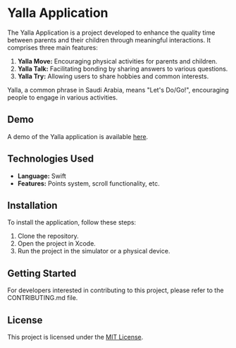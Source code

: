 # Yalla Application

The Yalla Application is a project developed to enhance the quality time between parents and their children through meaningful interactions. It comprises three main features:

1. **Yalla Move:** Encouraging physical activities for parents and children.
2. **Yalla Talk:** Facilitating bonding by sharing answers to various questions.
3. **Yalla Try:** Allowing users to share hobbies and common interests.

Yalla, a common phrase in Saudi Arabia, means "Let's Do/Go!", encouraging people to engage in various activities.

## Demo

A demo of the Yalla application is available [here](https://my.iosda.org/teams/info/index?id=3964).

## Technologies Used

- **Language:** Swift
- **Features:** Points system, scroll functionality, etc.

## Installation

To install the application, follow these steps:

1. Clone the repository.
2. Open the project in Xcode.
3. Run the project in the simulator or a physical device.

## Getting Started

For developers interested in contributing to this project, please refer to the CONTRIBUTING.md file.

## License

This project is licensed under the [MIT License](LICENSE).

